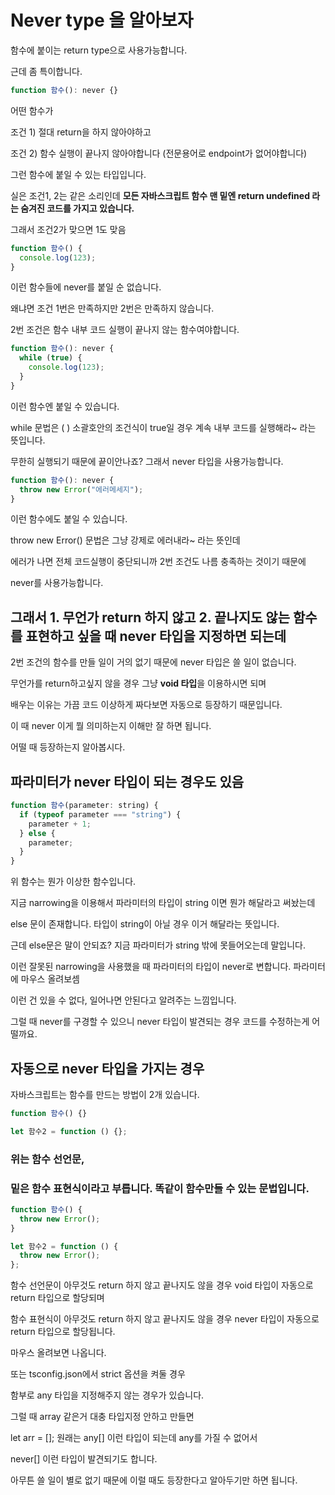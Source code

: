 # Never type 을 알아보자

함수에 붙이는 return type으로 사용가능합니다.

근데 좀 특이합니다.

```jsx
function 함수(): never {}
```

어떤 함수가

조건 1) 절대 return을 하지 않아야하고

조건 2) 함수 실행이 끝나지 않아야합니다 (전문용어로 endpoint가 없어야합니다)

그런 함수에 붙일 수 있는 타입입니다.

실은 조건1, 2는 같은 소리인데 **모든 자바스크립트 함수 맨 밑엔 return undefined 라는 숨겨진 코드를 가지고 있습니다.**

그래서 조건2가 맞으면 1도 맞음

```jsx
function 함수() {
  console.log(123);
}
```

이런 함수들에 never를 붙일 순 없습니다.

왜냐면 조건 1번은 만족하지만 2번은 만족하지 않습니다.

2번 조건은 함수 내부 코드 실행이 끝나지 않는 함수여야합니다.

```jsx
function 함수(): never {
  while (true) {
    console.log(123);
  }
}
```

이런 함수엔 붙일 수 있습니다.

while 문법은 ( ) 소괄호안의 조건식이 true일 경우 계속 내부 코드를 실행해라~ 라는 뜻입니다.

무한히 실행되기 때문에 끝이안나죠? 그래서 never 타입을 사용가능합니다.

```jsx
function 함수(): never {
  throw new Error("에러메세지");
}
```

이런 함수에도 붙일 수 있습니다.

throw new Error() 문법은 그냥 강제로 에러내라~ 라는 뜻인데

에러가 나면 전체 코드실행이 중단되니까 2번 조건도 나름 충족하는 것이기 때문에

never를 사용가능합니다.

## 그래서 1. 무언가 return 하지 않고 2. 끝나지도 않는 함수를 표현하고 싶을 때 never 타입을 지정하면 되는데

2번 조건의 함수를 만들 일이 거의 없기 때문에 never 타입은 쓸 일이 없습니다.

무언가를 return하고싶지 않을 경우 그냥 **void 타입**을 이용하시면 되며

배우는 이유는 가끔 코드 이상하게 짜다보면 자동으로 등장하기 때문입니다.

이 때 never 이게 뭘 의미하는지 이해만 잘 하면 됩니다.

어떨 때 등장하는지 알아봅시다.

## 파라미터가 never 타입이 되는 경우도 있음

```jsx
function 함수(parameter: string) {
  if (typeof parameter === "string") {
    parameter + 1;
  } else {
    parameter;
  }
}
```

위 함수는 뭔가 이상한 함수입니다.

지금 narrowing을 이용해서 파라미터의 타입이 string 이면 뭔가 해달라고 써놨는데

else 문이 존재합니다. 타입이 string이 아닐 경우 이거 해달라는 뜻입니다.

근데 else문은 말이 안되죠? 지금 파라미터가 string 밖에 못들어오는데 말입니다.

이런 잘못된 narrowing을 사용했을 때 파라미터의 타입이 never로 변합니다. 파라미터에 마우스 올려보셈

이런 건 있을 수 없다, 일어나면 안된다고 알려주는 느낌입니다.

그럴 때 never를 구경할 수 있으니 never 타입이 발견되는 경우 코드를 수정하는게 어떨까요.

## 자동으로 never 타입을 가지는 경우

자바스크립트는 함수를 만드는 방법이 2개 있습니다.

```jsx
function 함수() {}

let 함수2 = function () {};
```

### 위는 함수 선언문,

### 밑은 함수 표현식이라고 부릅니다. 똑같이 함수만들 수 있는 문법입니다.

```jsx
function 함수() {
  throw new Error();
}

let 함수2 = function () {
  throw new Error();
};
```

함수 선언문이 아무것도 return 하지 않고 끝나지도 않을 경우 void 타입이 자동으로 return 타입으로 할당되며

함수 표현식이 아무것도 return 하지 않고 끝나지도 않을 경우 never 타입이 자동으로 return 타입으로 할당됩니다.

마우스 올려보면 나옵니다.

또는 tsconfig.json에서 strict 옵션을 켜둘 경우

함부로 any 타입을 지정해주지 않는 경우가 있습니다.

그럴 때 array 같은거 대충 타입지정 안하고 만들면

let arr = [];
원래는 any[] 이런 타입이 되는데 any를 가질 수 없어서

never[] 이런 타입이 발견되기도 합니다.

아무튼 쓸 일이 별로 없기 때문에 이럴 때도 등장한다고 알아두기만 하면 됩니다.
